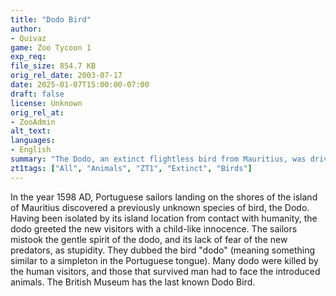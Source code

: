 ```yaml
---
title: "Dodo Bird"
author: 
- Quivaz
game: Zoo Tycoon 1
exp_req:
file_size: 854.7 KB
orig_rel_date: 2003-07-17
date: 2025-01-07T15:00:00-07:00
draft: false
license: Unknown
orig_rel_at: 
- ZooAdmin
alt_text: 
languages:
- English
summary: "The Dodo, an extinct flightless bird from Mauritius, was driven to extinction in the late 1600s due to human activity and introduced predators."
zt1tags: ["All", "Animals", "ZT1", "Extinct", "Birds"]
---
```


In the year 1598 AD, Portuguese sailors landing on the shores of the island of Mauritius discovered a previously unknown species of bird, the Dodo. Having been isolated by its island location from contact with humanity, the dodo greeted the new visitors with a child-like innocence. The sailors mistook the gentle spirit of the dodo, and its lack of fear of the new predators, as stupidity. They dubbed the bird "dodo" (meaning something similar to a simpleton in the Portuguese tongue). Many dodo were killed by the human visitors, and those that survived man had to face the introduced animals. The British Museum has the last known Dodo Bird.
